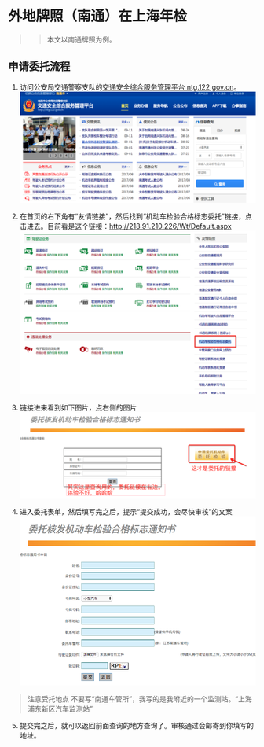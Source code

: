 # 外地牌照（南通）在上海年检

>> 本文以南通牌照为例。

## 申请委托流程

1. 访问公安局交通警察支队的[交通安全综合服务管理平台 ntg.122.gov.cn](http://ntg.122.gov.cn/)。
![首页](./images/年检_网站首页.png)

2. 在首页的右下角有“友情链接”，然后找到“机动车检验合格标志委托”链接，点击进去。目前看是这个链接：http://218.91.210.226/Wt/Default.aspx
![首页](./images/年检_友情链接.png)

3. 链接进来看到如下图片，点右侧的图片
![首页](./images/年检_委托表单.png)

4. 进入委托表单，然后填写完之后，提示“提交成功，会尽快审核”的文案
![首页](./images/年检_委托表单填写.png)

> 注意受托地点 不要写“南通车管所”，我写的是我附近的一个监测站。“上海浦东新区汽车监测站”

5. 提交完之后，就可以返回前面查询的地方查询了。审核通过会邮寄到你填写的地址。
